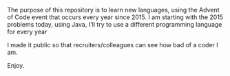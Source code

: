 The purpose of this repository is to learn new languages, using the Advent of Code event that occurs every year since
2015. I am starting with the 2015 problems today, using Java, I'll try to use a different programming language for
every year

I made it public so that recruiters/colleagues can see how bad of a coder I am.

Enjoy.